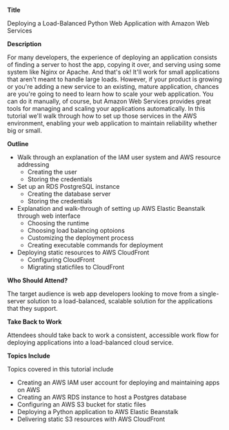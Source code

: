 **Title**

Deploying a Load-Balanced Python Web Application with Amazon Web Services

**Description**

For many developers, the experience of deploying an application consists of finding a server to host the app, copying it over, and serving using some system like Nginx or Apache.
And that's ok!
It'll work for small applications that aren't meant to handle large loads.
However, if your product is growing or you're adding a new service to an existing, mature application, chances are you're going to need to learn how to scale your web application.
You can do it manually, of course, but Amazon Web Services provides great tools for managing and scaling your applications automatically.
In this tutorial we'll walk through how to set up those services in the AWS environment, enabling your web application to maintain reliability whether big or small.

**Outline**

- Walk through an explanation of the IAM user system and AWS resource addressing
    - Creating the user
    - Storing the credentials
- Set up an RDS PostgreSQL instance
    - Creating the database server
    - Storing the credentials
- Explanation and walk-through of setting up AWS Elastic Beanstalk through web interface
    - Choosing the runtime
    - Choosing load balancing optoions
    - Customizing the deployment process
    - Creating executable commands for deployment
- Deploying static resources to AWS CloudFront
    - Configuring CloudFront
    - Migrating staticfiles to CloudFront

**Who Should Attend?**

The target audience is web app developers looking to move from a single-server solution to a load-balanced, scalable solution for the applications that they support.

**Take Back to Work**

Attendees should take back to work a consistent, accessible work flow for deploying applications into a load-balanced cloud service.

**Topics Include**

Topics covered in this tutorial include

- Creating an AWS IAM user account for deploying and maintaining apps on AWS
- Creating an AWS RDS instance to host a Postgres database
- Configuring an AWS S3 bucket for static files
- Deploying a Python application to AWS Elastic Beanstalk
- Delivering static S3 resources with AWS CloudFront
